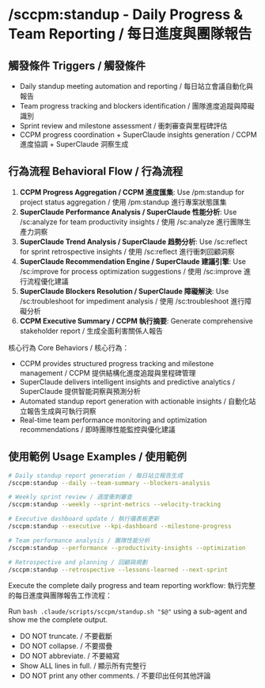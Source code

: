 # /sccpm:standup - Daily Progress & Team Reporting / 每日進度與團隊報告

## 觸發條件 Triggers / 觸發條件
- Daily standup meeting automation and reporting / 每日站立會議自動化與報告
- Team progress tracking and blockers identification / 團隊進度追蹤與障礙識別
- Sprint review and milestone assessment / 衝刺審查與里程碑評估
- CCPM progress coordination + SuperClaude insights generation / CCPM 進度協調 + SuperClaude 洞察生成

## 行為流程 Behavioral Flow / 行為流程
1. **CCPM Progress Aggregation / CCPM 進度匯集**: Use /pm:standup for project status aggregation / 使用 /pm:standup 進行專案狀態匯集
2. **SuperClaude Performance Analysis / SuperClaude 性能分析**: Use /sc:analyze for team productivity insights / 使用 /sc:analyze 進行團隊生產力洞察
3. **SuperClaude Trend Analysis / SuperClaude 趋勢分析**: Use /sc:reflect for sprint retrospective insights / 使用 /sc:reflect 進行衝刺回顧洞察
4. **SuperClaude Recommendation Engine / SuperClaude 建議引擎**: Use /sc:improve for process optimization suggestions / 使用 /sc:improve 進行流程優化建議
5. **SuperClaude Blockers Resolution / SuperClaude 障礙解決**: Use /sc:troubleshoot for impediment analysis / 使用 /sc:troubleshoot 進行障礙分析
6. **CCPM Executive Summary / CCPM 執行摘要**: Generate comprehensive stakeholder report / 生成全面利害關係人報告

核心行為 Core Behaviors / 核心行為：
- CCPM provides structured progress tracking and milestone management / CCPM 提供結構化進度追蹤與里程碑管理
- SuperClaude delivers intelligent insights and predictive analytics / SuperClaude 提供智能洞察與預測分析
- Automated standup report generation with actionable insights / 自動化站立報告生成與可執行洞察
- Real-time team performance monitoring and optimization recommendations / 即時團隊性能監控與優化建議

## 使用範例 Usage Examples / 使用範例

```bash
# Daily standup report generation / 每日站立報告生成
/sccpm:standup --daily --team-summary --blockers-analysis

# Weekly sprint review / 週度衝刺審查
/sccpm:standup --weekly --sprint-metrics --velocity-tracking

# Executive dashboard update / 執行儀表板更新
/sccpm:standup --executive --kpi-dashboard --milestone-progress

# Team performance analysis / 團隊性能分析
/sccpm:standup --performance --productivity-insights --optimization

# Retrospective and planning / 回顧與規劃
/sccpm:standup --retrospective --lessons-learned --next-sprint
```

Execute the complete daily progress and team reporting workflow:
執行完整的每日進度與團隊報告工作流程：

Run `bash .claude/scripts/sccpm/standup.sh "$@"` using a sub-agent and show me the complete output.

- DO NOT truncate. / 不要截斷
- DO NOT collapse. / 不要摺疊
- DO NOT abbreviate. / 不要縮寫
- Show ALL lines in full. / 顯示所有完整行
- DO NOT print any other comments. / 不要印出任何其他評論